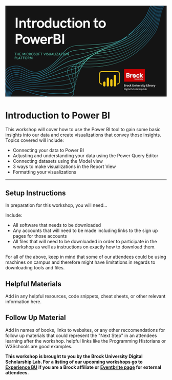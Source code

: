 ![Tool Logo](Intro-PowerBI.jpg)


# Introduction to Power BI
This workshop will cover how to use the Power BI tool to gain some basic insights into our data and create visualizations that convey those insights.  Topics covered will include:

- Connecting your data to Power BI  
- Adjusting and understanding your data using the Power Query Editor  
- Connecting datasets using the Model view  
- 3 ways to make visualizations in the Report View  
- Formatting your visualizations  
  
----
## Setup Instructions
In preparation for this workshop, you will need...

Include:
 - All software that needs to be downloaded
 - Any accounts that will need to be made including links to the sign up pages for those accounts
 - All files that will need to be downloaded in order to participate in the workshop as well as instructions on exactly how to download them.  

For all of the above, keep in mind that some of our attendees could be using machines on campus and therefore might have limitations in regards to downloading tools and files.

## Helpful Materials
Add in any helpful resources, code snippets, cheat sheets, or other relevant information here.

## Follow Up Material
Add in names of books, links to websites, or any other reccomendations for follow up materials that could represent the "Next Step" in an attendees learning after the workshop.  helpful links like the Programming Historians or W3Schools are good examples.

 
 
 

  
**This workshop is brought to you by the Brock University Digital Scholarship Lab.  For a listing of our upcoming workshops go to [Experience BU](https://experiencebu.brocku.ca/organization/dsl) if you are a Brock affiliate or [Eventbrite page](https://www.eventbrite.ca/o/brock-university-digital-scholarship-lab-21661627350) for external attendees.**


